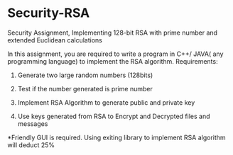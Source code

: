 # Security-RSA
Security Assignment, Implementing 128-bit RSA with prime number and extended Euclidean calculations

In this assignment, you are required to write a program in C++/ JAVA( any programming language) to implement the RSA algorithm.
Requirements:

1) Generate two large random numbers   (128bits)

2) Test if the number generated is prime number 

3) Implement RSA Algorithm to generate public and private key

4) Use keys  generated from RSA to Encrypt and Decrypted files and messages

*Friendly  GUI is required. Using exiting library to implement RSA algorithm will deduct 25%
